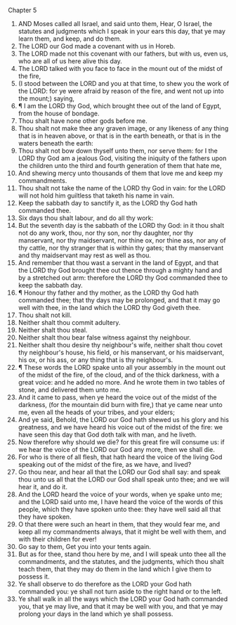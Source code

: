 

Chapter 5

1. AND Moses called all Israel, and said unto them, Hear, O Israel, the statutes and judgments which I speak in your ears this day, that ye may learn them, and keep, and do them.
2. The LORD our God made a covenant with us in Horeb.
3. The LORD made not this covenant with our fathers, but with us, even us, who are all of us here alive this day.
4. The LORD talked with you face to face in the mount out of the midst of the fire,
5. (I stood between the LORD and you at that time, to shew you the work of the LORD: for ye were afraid by reason of the fire, and went not up into the mount;) saying,
6. ¶ I am the LORD thy God, which brought thee out of the land of Egypt, from the house of bondage.
7. Thou shalt have none other gods before me.
8. Thou shalt not make thee any graven image, or any likeness of any thing that is in heaven above, or that is in the earth beneath, or that is in the waters beneath the earth:
9. Thou shalt not bow down thyself unto them, nor serve them: for I the LORD thy God am a jealous God, visiting the iniquity of the fathers upon the children unto the third and fourth generation of them that hate me,
10. And shewing mercy unto thousands of them that love me and keep my commandments.
11. Thou shalt not take the name of the LORD thy God in vain: for the LORD will not hold him guiltless that taketh his name in vain.
12. Keep the sabbath day to sanctify it, as the LORD thy God hath commanded thee.
13. Six days thou shalt labour, and do all thy work:
14. But the seventh day is the sabbath of the LORD thy God: in it thou shalt not do any work, thou, nor thy son, nor thy daughter, nor thy manservant, nor thy maidservant, nor thine ox, nor thine ass, nor any of thy cattle, nor thy stranger that is within thy gates; that thy manservant and thy maidservant may rest as well as thou.
15. And remember that thou wast a servant in the land of Egypt, and that the  LORD thy God brought thee out thence through a mighty hand and by a stretched out arm: therefore the LORD thy God commanded thee to keep the sabbath day.
16. ¶ Honour thy father and thy mother, as the LORD thy God hath commanded thee; that thy days may be prolonged, and that it may go well with thee, in the land which the LORD thy God giveth thee.
17. Thou shalt not kill.
18. Neither shalt thou commit adultery.
19. Neither shalt thou steal.
20. Neither shalt thou bear false witness against thy neighbour.
21. Neither shalt thou desire thy neighbour's wife, neither shalt thou covet thy neighbour's house, his field, or his manservant, or his maidservant, his ox, or his ass, or any thing that is thy neighbour's.
22. ¶ These words the LORD spake unto all your assembly in the mount out of the midst of the fire, of the cloud, and of the thick darkness, with a great voice: and he added no more.  And he wrote them in two tables of stone, and delivered them unto me.
23. And it came to pass, when ye heard the voice out of the midst of the darkness, (for the mountain did burn with fire,) that ye came near unto me, even all the heads of your tribes, and your elders;
24. And ye said, Behold, the LORD our God hath shewed us his glory and his greatness, and we have heard his voice out of the midst of the fire: we have seen this day that God doth talk with man, and he liveth.
25. Now therefore why should we die?  for this great fire will consume us: if we hear the voice of the LORD our God any more, then we shall die.
26. For who is there of all flesh, that hath heard the voice of the living God speaking out of the midst of the fire, as we have, and lived?
27. Go thou near, and hear all that the LORD our God shall say: and speak thou unto us all that the LORD our God shall speak unto thee; and we will hear it, and do it.
28. And the LORD heard the voice of your words, when ye spake unto me; and the LORD said unto me, I have heard the voice of the words of this people, which they have spoken unto thee: they have well said all that they have spoken.
29. O that there were such an heart in them, that they would fear me, and keep all my commandments always, that it might be well with them, and with their children for ever!
30. Go say to them, Get you into your tents again.
31. But as for thee, stand thou here by me, and I will speak unto thee all the commandments, and the statutes, and the judgments, which thou shalt teach them, that they may do them in the land which I give them to possess it.
32. Ye shall observe to do therefore as the LORD your God hath commanded you: ye shall not turn aside to the right hand or to the left.
33. Ye shall walk in all the ways which the LORD your God hath commanded you, that ye may live, and that it may be well with you, and that ye may prolong your days in the land which ye shall possess.
